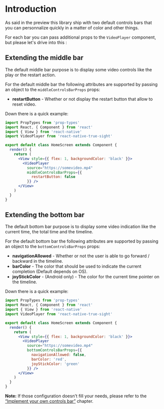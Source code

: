 # Introduction

As said in the preview this library ship with two default controls bars that you can personnalize quickly in a matter of color and other things.

For each bar you can pass additional props to the `VideoPlayer` component, but please let's drive into this :

## Extending the middle bar

The default middle bar purpose is to display some video controls like the play or the restart action.

For the default middle bar the following attributes are supported by passing an object to the `middleControlsBarProps` props:

- **restartButton** - Whether or not display the restart button that allow to reset video.

Down there is a quick example:

```jsx
import PropTypes from 'prop-types'
import React, { Component } from 'react'
import { View } from 'react-native'
import VideoPlayer from 'react-native-true-sight'

export default class HomeScreen extends Component {
  render() {
    return (
      <View style={{ flex: 1, backgroundColor: 'black' }}>
        <VideoPlayer 
          source="https://somevideo.mp4"
          middleControlsBarProps={{
            restartButton: false
          }} />
      </View>
    )
  }
}
```

## Extending the bottom bar

The default bottom bar purpose is to display some video indication like the current time, the total time and the timeline.

For the default bottom bar the following attributes are supported by passing an object to the `bottomControlsBarProps` props:

- **navigationAllowed** - Whether or not the user is able to go forward / backward in the timeline.
- **barColor** - The color that should be used to indicate the current completion (Default depends on OS).
- **joyStickColor** - (Android only) - The color for the current time pointer on the timeline.

Down there is a quick example:

```jsx
import PropTypes from 'prop-types'
import React, { Component } from 'react'
import { View } from 'react-native'
import VideoPlayer from 'react-native-true-sight'

export default class HomeScreen extends Component {
  render() {
    return (
      <View style={{ flex: 1, backgroundColor: 'black' }}>
        <VideoPlayer 
          source="https://somevideo.mp4"
          bottomControlsBarProps={{
            navigationAllowed: false,
            barColor: 'red',
            joyStickColor: 'green'
          }} />
      </View>
    )
  }
}
```

**Note:** If those configuration doesn't fill your needs, please refer to the [“Implement your own controls bar”](./custom-controls-bar.md) chapter.